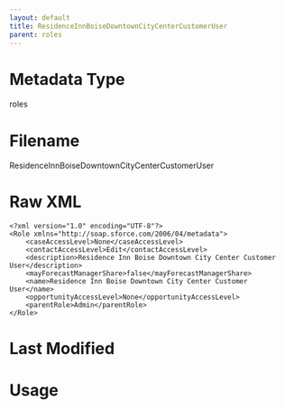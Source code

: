 ```yaml
---
layout: default
title: ResidenceInnBoiseDowntownCityCenterCustomerUser
parent: roles
---
```

# Metadata Type
roles


# Filename 
ResidenceInnBoiseDowntownCityCenterCustomerUser


# Raw XML
```
<?xml version="1.0" encoding="UTF-8"?>
<Role xmlns="http://soap.sforce.com/2006/04/metadata">
    <caseAccessLevel>None</caseAccessLevel>
    <contactAccessLevel>Edit</contactAccessLevel>
    <description>Residence Inn Boise Downtown City Center Customer User</description>
    <mayForecastManagerShare>false</mayForecastManagerShare>
    <name>Residence Inn Boise Downtown City Center Customer User</name>
    <opportunityAccessLevel>None</opportunityAccessLevel>
    <parentRole>Admin</parentRole>
</Role>
```


# Last Modified


# Usage
